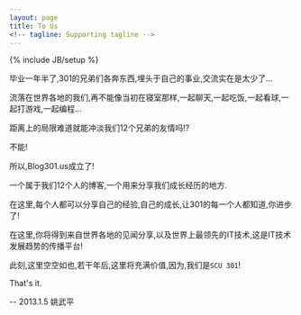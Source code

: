```yaml
---
layout: page
title: To Us
<!-- tagline: Supporting tagline -->
---
```

{% include JB/setup %}

毕业一年半了,301的兄弟们各奔东西,埋头于自己的事业,交流实在是太少了...

流落在世界各地的我们,再不能像当初在寝室那样,一起聊天,一起吃饭,一起看球,一起打游戏,一起编程...

距离上的局限难道就能冲淡我们12个兄弟的友情吗!?

不能!

所以,Blog301.us成立了!

一个属于我们12个人的博客,一个用来分享我们成长经历的地方.

在这里,每个人都可以分享自己的经验,自己的成长,让301的每一个人都知道,你进步了!

在这里,你将得到来自世界各地的见闻分享,以及世界上最领先的IT技术,这是IT技术发展趋势的传播平台!

此刻,这里空空如也,若干年后,这里将充满价值,因为,我们是`SCU 301`!

That's it.

-- 2013.1.5 姚武平